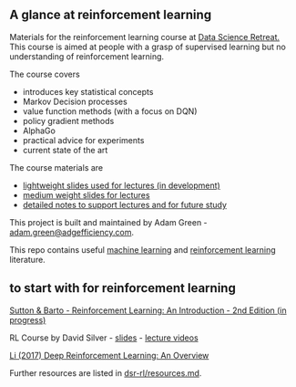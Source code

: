 ## A glance at reinforcement learning

Materials for the reinforcement learning course at [Data Science Retreat.](https://www.datascienceretreat.com/)  This course is aimed at people with a grasp of supervised learning but no understanding of reinforcement learning.

The course covers 

- introduces key statistical concepts
- Markov Decision processes 
- value function methods (with a focus on DQN) 
- policy gradient methods
- AlphaGo 
- practical advice for experiments
- current state of the art

The course materials are

- [lightweight slides used for lectures (in development)](https://github.com/ADGEfficiency/dsr_rl/blob/master/slides.pdf)
- [medium weight slides for lectures](https://github.com/ADGEfficiency/dsr_rl/blob/master/old_slides.pdf)
- [detailed notes to support lectures and for future study](https://github.com/ADGEfficiency/dsr_rl/blob/master/notes/)

This project is built and maintained by Adam Green - [adam.green@adgefficiency.com](adam.green@aadgefficiency.com).

This repo contains useful [machine learning](https://github.com/ADGEfficiency/dsr_rl/tree/master/literature/general_machine_learning) and [reinforcement learning](https://github.com/ADGEfficiency/dsr_rl/tree/master/literature/reinforcement_learning) literature.

## to start with for reinforcement learning

[Sutton & Barto - Reinforcement Learning: An Introduction - 2nd Edition (in progress)](http://people.inf.elte.hu/lorincz/Files/RL_2006/SuttonBook.pdf)

RL Course by David Silver - [slides](https://github.com/ADGEfficiency/dsr_rl/tree/master/literature/silver_lectures) - [lecture videos](https://www.youtube.com/watch?v=2pWv7GOvuf0)

[Li (2017) Deep Reinforcement Learning: An Overview](https://arxiv.org/pdf/1701.07274.pdf)

Further resources are listed in [dsr-rl/resources.md](https://github.com/ADGEfficiency/dsr-rl/blob/master/readme.md).
